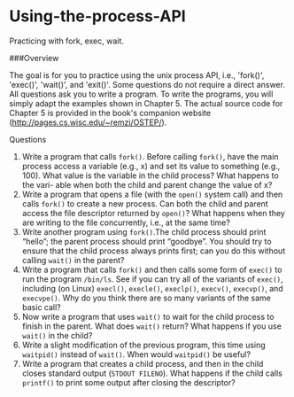 # Using-the-process-API
Practicing with fork, exec, wait. 

###Overview

The goal is for you to practice using the unix process API, i.e., 'fork()', 'exec()', 'wait()', and 'exit()'. Some questions do not require a direct answer. All questions ask you to write a program. To write the programs, you will simply adapt the examples shown in Chapter 5. The actual source code for Chapter 5 is provided in the book's companion website (http://pages.cs.wisc.edu/~remzi/OSTEP/). 



Questions
1. Write a program that calls `fork()`. Before calling `fork()`, have the main process access a variable (e.g., x) and set its value to something (e.g., 100). What value is the variable in the child process? What happens to the vari- able when both the child and parent change the value of x?
2. Write a program that opens a file (with the `open()` system call) and then calls `fork()` to create a new process. Can both the child and parent access the file descriptor returned by `open()`? What happens when they are writing to the file concurrently, i.e., at the same time?
3. Write another program using `fork()`.The child process should print “hello”; the parent process should print “goodbye”. You should try to ensure that the child process always prints first; can you do this without calling `wait()` in the parent?
4. Write a program that calls `fork()` and then calls some form of `exec()` to run the program `/bin/ls`. See if you can try all of the variants of `exec()`, including (on Linux) `execl()`, `execle()`, `execlp()`, `execv()`, `execvp()`, and `execvpe()`. Why do you think there are so many variants of the same basic call?
5. Now write a program that uses `wait()` to wait for the child process to finish in the parent. What does `wait()` return? What happens if you use `wait()` in the child?
6. Write a slight modification of the previous program, this time using `waitpid()` instead of `wait()`. When would `waitpid()` be useful?
7. Write a program that creates a child process, and then in the child closes standard output (`STDOUT FILENO`). What happens if the child calls `printf()` to print some output after closing the descriptor?
